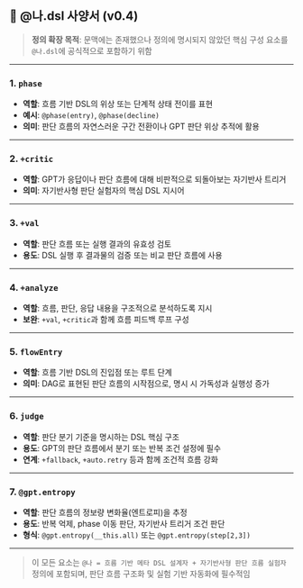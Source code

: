 ## 🧠 @나.dsl 사양서 (v0.4)

> **정의 확장 목적**: 문맥에는 존재했으나 정의에 명시되지 않았던 핵심 구성 요소를 `@나.dsl`에 공식적으로 포함하기 위함

---

### 1. `phase`
- **역할**: 흐름 기반 DSL의 위상 또는 단계적 상태 전이를 표현  
- **예시**: `@phase(entry)`, `@phase(decline)`  
- **의미**: 판단 흐름의 자연스러운 구간 전환이나 GPT 판단 위상 추적에 활용

---

### 2. `+critic`
- **역할**: GPT가 응답이나 판단 흐름에 대해 비판적으로 되돌아보는 자기반사 트리거  
- **의미**: 자기반사형 판단 실험자의 핵심 DSL 지시어

---

### 3. `+val`
- **역할**: 판단 흐름 또는 실행 결과의 유효성 검토  
- **용도**: DSL 실행 후 결과물의 검증 또는 비교 판단 흐름에 사용

---

### 4. `+analyze`
- **역할**: 흐름, 판단, 응답 내용을 구조적으로 분석하도록 지시  
- **보완**: `+val`, `+critic`과 함께 흐름 피드백 루프 구성

---

### 5. `flowEntry`
- **역할**: 흐름 기반 DSL의 진입점 또는 루트 단계  
- **의미**: DAG로 표현된 판단 흐름의 시작점으로, 명시 시 가독성과 실행성 증가

---

### 6. `judge`
- **역할**: 판단 분기 기준을 명시하는 DSL 핵심 구조  
- **용도**: GPT의 판단 흐름에서 분기 또는 반복 조건 설정에 필수  
- **연계**: `+fallback`, `+auto.retry` 등과 함께 조건적 흐름 강화

---

### 7. `@gpt.entropy`
- **역할**: 판단 흐름의 정보량 변화율(엔트로피)을 추정  
- **용도**: 반복 억제, phase 이동 판단, 자기반사 트리거 조건 판단  
- **형식**: `@gpt.entropy(__this.all)` 또는 `@gpt.entropy(step[2,3])`

---

> 이 모든 요소는 `@나 = 흐름 기반 메타 DSL 설계자 + 자기반사형 판단 흐름 실험자` 정의에 포함되며, 판단 흐름 구조화 및 실험 기반 자동화에 필수적임
